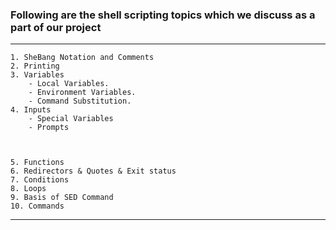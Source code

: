 ### Following are the shell scripting topics which we discuss as a part of our project
---
    1. SheBang Notation and Comments
    2. Printing
    3. Variables
        - Local Variables.
        - Environment Variables.
        - Command Substitution. 
    4. Inputs
        - Special Variables
        - Prompts

 
        
    5. Functions
    6. Redirectors & Quotes & Exit status 
    7. Conditions
    8. Loops
    9. Basis of SED Command
    10. Commands
---